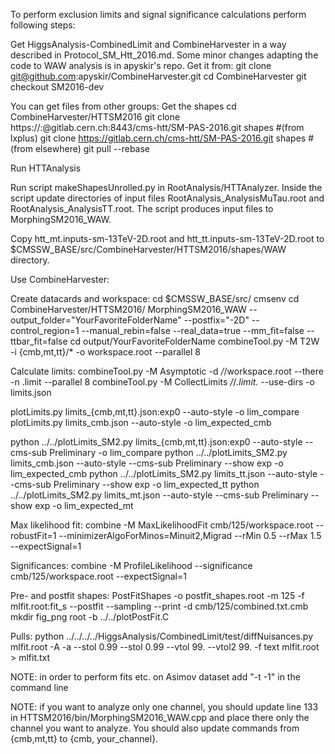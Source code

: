 To perform exclusion limits and signal significance calculations perform following steps:

Get HiggsAnalysis-CombinedLimit and CombineHarvester in a way described in Protocol_SM_Htt_2016.md.
Some minor changes adapting the code to WAW analysis is in apyskir's repo. Get it from:
git clone git@github.com:apyskir/CombineHarvester.git
cd CombineHarvester
git checkout SM2016-dev

You can get files from other groups:
Get the shapes
cd CombineHarvester/HTTSM2016 
git clone https://:@gitlab.cern.ch:8443/cms-htt/SM-PAS-2016.git shapes #(from lxplus) 
git clone https://gitlab.cern.ch/cms-htt/SM-PAS-2016.git shapes #(from elsewhere) git pull --rebase

Run HTTAnalysis

Run script makeShapesUnrolled.py in RootAnalysis/HTTAnalyzer. Inside the script update directories of input files RootAnalysis_AnalysisMuTau.root and RootAnalysis_AnalysisTT.root.
The script produces input files to MorphingSM2016_WAW.

Copy htt_mt.inputs-sm-13TeV-2D.root and htt_tt.inputs-sm-13TeV-2D.root to $CMSSW_BASE/src/CombineHarvester/HTTSM2016/shapes/WAW directory.


Use CombineHarvester:

Create datacards and workspace:
cd $CMSSW_BASE/src/
cmsenv
cd CombineHarvester/HTTSM2016/
MorphingSM2016_WAW --output_folder="YourFavoriteFolderName" --postfix="-2D" --control_region=1 --manual_rebin=false --real_data=true --mm_fit=false --ttbar_fit=false
cd output/YourFavoriteFolderName
combineTool.py -M T2W -i {cmb,mt,tt}/* -o workspace.root --parallel 8

Calculate limits:
combineTool.py -M Asymptotic -d */*/workspace.root --there -n .limit --parallel 8
combineTool.py -M CollectLimits */*/*.limit.* --use-dirs -o limits.json

plotLimits.py limits_{cmb,mt,tt}.json:exp0 --auto-style -o lim_compare
plotLimits.py limits_cmb.json --auto-style   -o lim_expected_cmb 

python ../../plotLimits_SM2.py limits_{cmb,mt,tt}.json:exp0 --auto-style --cms-sub Preliminary  -o lim_compare
python ../../plotLimits_SM2.py limits_cmb.json  --auto-style --cms-sub Preliminary --show exp    -o lim_expected_cmb
python ../../plotLimits_SM2.py limits_tt.json  --auto-style --cms-sub Preliminary --show exp    -o lim_expected_tt
python ../../plotLimits_SM2.py limits_mt.json  --auto-style --cms-sub Preliminary --show exp    -o lim_expected_mt

Max likelihood fit:
combine -M MaxLikelihoodFit cmb/125/workspace.root --robustFit=1 --minimizerAlgoForMinos=Minuit2,Migrad  --rMin 0.5 --rMax 1.5 --expectSignal=1

Significances:
combine -M ProfileLikelihood --significance cmb/125/workspace.root --expectSignal=1

Pre- and postfit shapes:
PostFitShapes -o postfit_shapes.root -m 125 -f mlfit.root:fit_s --postfit --sampling --print -d cmb/125/combined.txt.cmb
mkdir fig_png
root -b ../../plotPostFit.C

Pulls:
python ../../../../HiggsAnalysis/CombinedLimit/test/diffNuisances.py  mlfit.root -A -a --stol 0.99 --stol 0.99 --vtol 99. --vtol2 99. -f text mlfit.root > mlfit.txt


NOTE: in order to perform fits etc. on Asimov dataset add "-t -1" in the command line

NOTE: if you want to analyze only one channel, you should update line 133 in HTTSM2016/bin/MorphingSM2016_WAW.cpp and place there only the channel you want to analyze. You should also update commands from {cmb,mt,tt} to {cmb, your_channel}.
